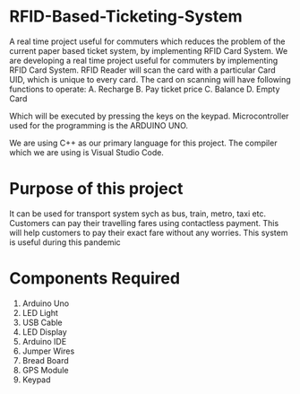 # RFID-Based-Ticketing-System

A real time project useful for commuters which reduces the problem of the current paper based ticket system, by implementing RFID Card System.
We are developing a real time project useful for commuters by implementing RFID Card System. 
RFID Reader will scan the card with a particular Card UID, which is unique to every card. The card on scanning will have following functions to operate:
A. Recharge
B. Pay ticket price
C. Balance
D. Empty Card

Which will be executed by pressing the keys on the keypad.
Microcontroller used for the programming is the ARDUINO UNO.

We are using C++ as our primary language for this project.
The compiler which we are using is Visual Studio Code.

# Purpose of this project

It can be used for transport system sych as bus, train, metro, taxi etc. Customers can pay their travelling fares using contactless payment. This will help customers to pay their exact fare without any worries. This system is useful during this pandemic

# Components Required

1. Arduino Uno
2. LED Light
3. USB Cable
4. LED Display
5. Arduino IDE
6. Jumper Wires
7. Bread Board
8. GPS Module
9. Keypad
